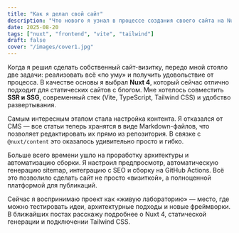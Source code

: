 ```yaml
---
title: "Как я делал свой сайт"
description: "Что нового я узнал в процессе создания своего сайта на Nuxt 4 и статической генерации контента."
date: 2025-08-20
tags: ["nuxt", "frontend", "vite", "tailwind"]
draft: false
cover: "/images/cover1.jpg"
---
```


Когда я решил сделать собственный сайт-визитку, передо мной стояло две задачи: реализовать всё «по уму» и получить удовольствие от процесса. В качестве основы я выбрал **Nuxt 4**, который сейчас отлично подходит для статических сайтов с блогом. Мне хотелось совместить **SSR и SSG**, современный стек (Vite, TypeScript, Tailwind CSS) и удобство развертывания.

Самым интересным этапом стала настройка контента. Я отказался от CMS — все статьи теперь хранятся в виде Markdown-файлов, что позволяет редактировать их прямо из репозитория. В связке с `@nuxt/content` это оказалось удивительно просто и гибко.

Больше всего времени ушло на проработку архитектуры и автоматизацию сборки. Я настроил предпросмотр, автоматическую генерацию sitemap, интеграцию с SEO и сборку на GitHub Actions. Всё это позволило сделать сайт не просто «визиткой», а полноценной платформой для публикаций.

Сейчас я воспринимаю проект как «живую лабораторию» — место, где можно тестировать идеи, архитектурные подходы и новые фреймворки.  
В ближайших постах расскажу подробнее о Nuxt 4, статической генерации и подключении Tailwind CSS.
